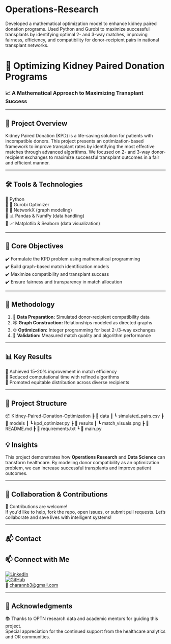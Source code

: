 # Operations-Research
Developed a mathematical optimization model to enhance kidney paired donation programs. Used Python and Gurobi to maximize successful transplants by identifying optimal 2- and 3-way matches, improving fairness, efficiency, and compatibility for donor-recipient pairs in national transplant networks.

# 🧠 Optimizing Kidney Paired Donation Programs  
### 📈 A Mathematical Approach to Maximizing Transplant Success

---

## 🚀 Project Overview

Kidney Paired Donation (KPD) is a life-saving solution for patients with incompatible donors. This project presents an optimization-based framework to improve transplant rates by identifying the most effective matches through advanced algorithms. We focused on 2- and 3-way donor-recipient exchanges to maximize successful transplant outcomes in a fair and efficient manner.

---

## 🛠️ Tools & Technologies

🔹 Python  
🔹 🧮 Gurobi Optimizer  
🔹 🔗 NetworkX (graph modeling)  
🔹 📊 Pandas & NumPy (data handling)  
🔹 📈 Matplotlib & Seaborn (data visualization)

---

## 🎯 Core Objectives

✔️ Formulate the KPD problem using mathematical programming  
✔️ Build graph-based match identification models  
✔️ Maximize compatibility and transplant success  
✔️ Ensure fairness and transparency in match allocation

---

## 🔄 Methodology

1. 📂 **Data Preparation:** Simulated donor-recipient compatibility data  
2. 🕸️ **Graph Construction:** Relationships modeled as directed graphs  
3. ⚙️ **Optimization:** Integer programming for best 2-/3-way exchanges  
4. 🧪 **Validation:** Measured match quality and algorithm performance

---

## 📊 Key Results

📌 Achieved 15–20% improvement in match efficiency  
📌 Reduced computational time with refined algorithms  
📌 Promoted equitable distribution across diverse recipients

---

## 📁 Project Structure

📦 Kidney-Paired-Donation-Optimization
┣ 📂 data
┃ ┗ simulated_pairs.csv
┣ 📂 models
┃ ┗ kpd_optimizer.py
┣ 📂 results
┃ ┗ match_visuals.png
┣ 📄 README.md
┣ 📄 requirements.txt
┗ 📄 main.py

## 💡 Insights

This project demonstrates how **Operations Research** and **Data Science** can transform healthcare. By modeling donor compatibility as an optimization problem, we can increase successful transplants and improve patient outcomes.

---

## 🤝 Collaboration & Contributions

🌟 Contributions are welcome!  
If you'd like to help, fork the repo, open issues, or submit pull requests. Let’s collaborate and save lives with intelligent systems!

---

## 📬 Contact

## 📫 Connect with Me  
[![LinkedIn](https://img.shields.io/badge/LinkedIn-0A66C2?style=flat&logo=linkedin&logoColor=white)](https://linkedin.com/in/charan28)  
[![GitHub](https://img.shields.io/badge/GitHub-181717?style=flat&logo=github&logoColor=white)](https://github.com/Charanb03)  
📧 charannb3@gmail.com  

---

## 🙏 Acknowledgments

📚 Thanks to OPTN research data and academic mentors for guiding this project.  
Special appreciation for the continued support from the healthcare analytics and OR communities.







